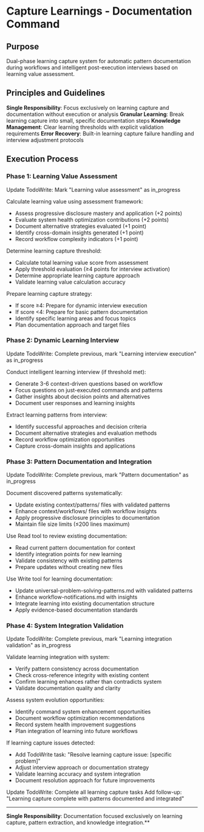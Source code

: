 # Capture Learnings - Documentation Command

## Purpose
Dual-phase learning capture system for automatic pattern documentation during workflows and intelligent post-execution interviews based on learning value assessment.

## Principles and Guidelines

**Single Responsibility**: Focus exclusively on learning capture and documentation without execution or analysis
**Granular Learning**: Break learning capture into small, specific documentation steps
**Knowledge Management**: Clear learning thresholds with explicit validation requirements
**Error Recovery**: Built-in learning capture failure handling and interview adjustment protocols

## Execution Process

### Phase 1: Learning Value Assessment
Update TodoWrite: Mark "Learning value assessment" as in_progress

Calculate learning value using assessment framework:
- Assess progressive disclosure mastery and application (+2 points)
- Evaluate system health optimization contributions (+2 points)
- Document alternative strategies evaluated (+1 point)
- Identify cross-domain insights generated (+1 point)
- Record workflow complexity indicators (+1 point)

Determine learning capture threshold:
- Calculate total learning value score from assessment
- Apply threshold evaluation (≥4 points for interview activation)
- Determine appropriate learning capture approach
- Validate learning value calculation accuracy

Prepare learning capture strategy:
- If score ≥4: Prepare for dynamic interview execution
- If score <4: Prepare for basic pattern documentation
- Identify specific learning areas and focus topics
- Plan documentation approach and target files

### Phase 2: Dynamic Learning Interview
Update TodoWrite: Complete previous, mark "Learning interview execution" as in_progress

Conduct intelligent learning interview (if threshold met):
- Generate 3-6 context-driven questions based on workflow
- Focus questions on just-executed commands and patterns
- Gather insights about decision points and alternatives
- Document user responses and learning insights

Extract learning patterns from interview:
- Identify successful approaches and decision criteria
- Document alternative strategies and evaluation methods
- Record workflow optimization opportunities
- Capture cross-domain insights and applications

### Phase 3: Pattern Documentation and Integration
Update TodoWrite: Complete previous, mark "Pattern documentation" as in_progress

Document discovered patterns systematically:
- Update existing context/patterns/ files with validated patterns
- Enhance context/workflows/ files with workflow insights
- Apply progressive disclosure principles to documentation
- Maintain file size limits (≤200 lines maximum)

Use Read tool to review existing documentation:
- Read current pattern documentation for context
- Identify integration points for new learning
- Validate consistency with existing patterns
- Prepare updates without creating new files

Use Write tool for learning documentation:
- Update universal-problem-solving-patterns.md with validated patterns
- Enhance workflow-notifications.md with insights
- Integrate learning into existing documentation structure
- Apply evidence-based documentation standards

### Phase 4: System Integration Validation
Update TodoWrite: Complete previous, mark "Learning integration validation" as in_progress

Validate learning integration with system:
- Verify pattern consistency across documentation
- Check cross-reference integrity with existing content
- Confirm learning enhances rather than contradicts system
- Validate documentation quality and clarity

Assess system evolution opportunities:
- Identify command system enhancement opportunities
- Document workflow optimization recommendations
- Record system health improvement suggestions
- Plan integration of learning into future workflows

If learning capture issues detected:
- Add TodoWrite task: "Resolve learning capture issue: [specific problem]"
- Adjust interview approach or documentation strategy
- Validate learning accuracy and system integration
- Document resolution approach for future improvements

Update TodoWrite: Complete all learning capture tasks
Add follow-up: "Learning capture complete with patterns documented and integrated"

---

**Single Responsibility**: Documentation focused exclusively on learning capture, pattern extraction, and knowledge integration.**